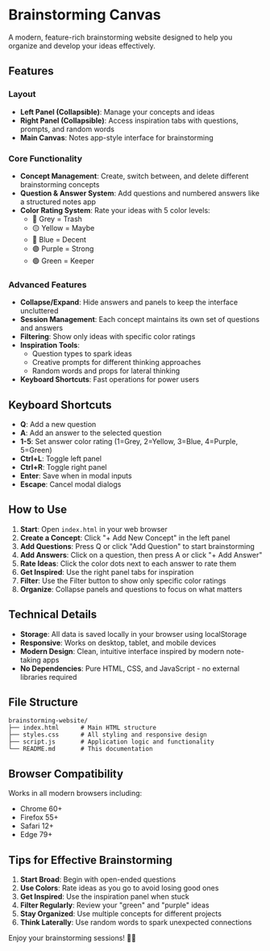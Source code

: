 # Brainstorming Canvas

A modern, feature-rich brainstorming website designed to help you organize and develop your ideas effectively.

## Features

### Layout
- **Left Panel (Collapsible)**: Manage your concepts and ideas
- **Right Panel (Collapsible)**: Access inspiration tabs with questions, prompts, and random words
- **Main Canvas**: Notes app-style interface for brainstorming

### Core Functionality
- **Concept Management**: Create, switch between, and delete different brainstorming concepts
- **Question & Answer System**: Add questions and numbered answers like a structured notes app
- **Color Rating System**: Rate your ideas with 5 color levels:
  - 🔘 Grey = Trash
  - 🟡 Yellow = Maybe  
  - 🔵 Blue = Decent
  - 🟣 Purple = Strong
  - 🟢 Green = Keeper

### Advanced Features
- **Collapse/Expand**: Hide answers and panels to keep the interface uncluttered
- **Session Management**: Each concept maintains its own set of questions and answers
- **Filtering**: Show only ideas with specific color ratings
- **Inspiration Tools**: 
  - Question types to spark ideas
  - Creative prompts for different thinking approaches
  - Random words and props for lateral thinking
- **Keyboard Shortcuts**: Fast operations for power users

## Keyboard Shortcuts

- **Q**: Add a new question
- **A**: Add an answer to the selected question
- **1-5**: Set answer color rating (1=Grey, 2=Yellow, 3=Blue, 4=Purple, 5=Green)
- **Ctrl+L**: Toggle left panel
- **Ctrl+R**: Toggle right panel
- **Enter**: Save when in modal inputs
- **Escape**: Cancel modal dialogs

## How to Use

1. **Start**: Open `index.html` in your web browser
2. **Create a Concept**: Click "+ Add New Concept" in the left panel
3. **Add Questions**: Press Q or click "Add Question" to start brainstorming
4. **Add Answers**: Click on a question, then press A or click "+ Add Answer"
5. **Rate Ideas**: Click the color dots next to each answer to rate them
6. **Get Inspired**: Use the right panel tabs for inspiration
7. **Filter**: Use the Filter button to show only specific color ratings
8. **Organize**: Collapse panels and questions to focus on what matters

## Technical Details

- **Storage**: All data is saved locally in your browser using localStorage
- **Responsive**: Works on desktop, tablet, and mobile devices
- **Modern Design**: Clean, intuitive interface inspired by modern note-taking apps
- **No Dependencies**: Pure HTML, CSS, and JavaScript - no external libraries required

## File Structure

```
brainstorming-website/
├── index.html      # Main HTML structure
├── styles.css      # All styling and responsive design
├── script.js       # Application logic and functionality
└── README.md       # This documentation
```

## Browser Compatibility

Works in all modern browsers including:
- Chrome 60+
- Firefox 55+
- Safari 12+
- Edge 79+

## Tips for Effective Brainstorming

1. **Start Broad**: Begin with open-ended questions
2. **Use Colors**: Rate ideas as you go to avoid losing good ones
3. **Get Inspired**: Use the inspiration panel when stuck
4. **Filter Regularly**: Review your "green" and "purple" ideas
5. **Stay Organized**: Use multiple concepts for different projects
6. **Think Laterally**: Use random words to spark unexpected connections

Enjoy your brainstorming sessions! 🧠✨